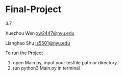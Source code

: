 # Final-Project

3.7


Xuezhou Wen
xw2447@nyu.edu

Lianghao Shu
ls5501@nyu.edu


To run the Project

1. open Main.py, input your testfile path or directory.
2. run python3 Main.py in terminal

